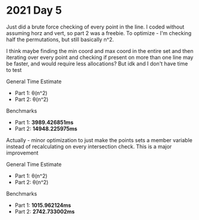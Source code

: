 # 2021 Day 5

Just did a brute force checking of every point in the line. I coded without assuming horz and vert, so part 2 was a freebie.
To optimize - I'm checking half the permutations, but still basically n^2. 

I think maybe finding the min coord and max coord in the entire set and then iterating over every point and checking if present on more than one line may be faster, and would require less allocations? But idk and I don't have time to test

General Time Estimate
- Part 1: θ(n^2) 
- Part 2: θ(n^2)

Benchmarks
- Part 1: **3989.426851ms**
- Part 2: **14948.225975ms**


Actually - minor optimization to just make the points sets a member variable instead of recalculating on every intersection check. 
This is a major improvement

General Time Estimate
- Part 1: θ(n^2) 
- Part 2: θ(n^2)

Benchmarks
- Part 1: **1015.962124ms**
- Part 2: **2742.733002ms**


